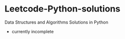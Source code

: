 # Leetcode-Python-solutions
 Data Structures and Algorithms Solutions in Python 
- currently incomplete
